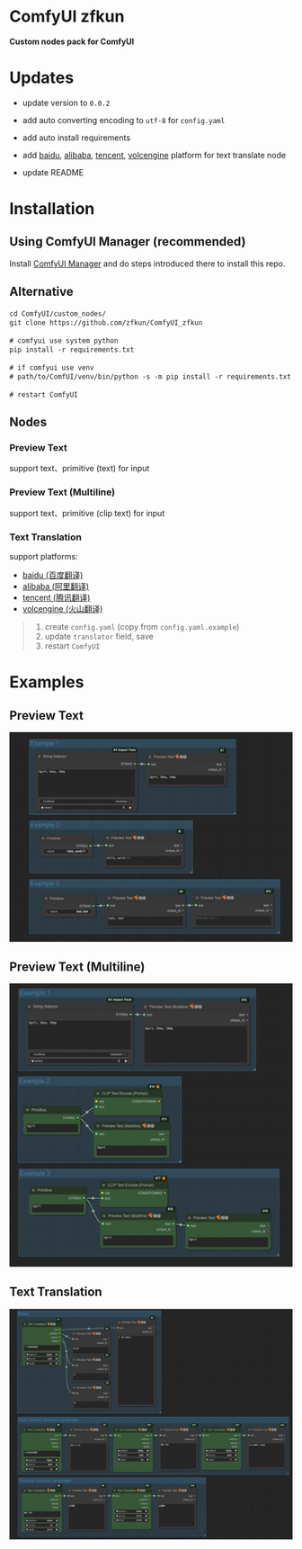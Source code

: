 # ComfyUI zfkun

**Custom nodes pack for ComfyUI**

# Updates

- update version to `0.0.2`

- add auto converting encoding to `utf-8` for `config.yaml`

- add auto install requirements

- add [baidu](https://bobtranslate.com/service/translate/baidu.html), [alibaba](https://bobtranslate.com/service/translate/ali.html), [tencent](https://bobtranslate.com/service/translate/tencent.html), [volcengine](https://bobtranslate.com/service/translate/volcengine.html) platform for text translate node

- update README

# Installation

## Using ComfyUI Manager (recommended)

Install [ComfyUI Manager](https://github.com/ltdrdata/ComfyUI-Manager) and do steps introduced there to install this repo.

## Alternative

```shell
cd ComfyUI/custom_nodes/
git clone https://github.com/zfkun/ComfyUI_zfkun

# comfyui use system python
pip install -r requirements.txt

# if comfyui use venv
# path/to/ComfUI/venv/bin/python -s -m pip install -r requirements.txt

# restart ComfyUI
```

## Nodes

### Preview Text

support text、primitive (text) for input

### Preview Text (Multiline)

support text、primitive (clip text) for input

### Text Translation

support platforms:

- [baidu (百度翻译)](https://bobtranslate.com/service/translate/baidu.html)
- [alibaba (阿里翻译)](https://bobtranslate.com/service/translate/ali.html)
- [tencent (腾讯翻译)](https://bobtranslate.com/service/translate/tencent.html)
- [volcengine (火山翻译)](https://bobtranslate.com/service/translate/volcengine.html)

> 1. create `config.yaml` (copy from `config.yaml.example`)
> 2. update `translator` field, save
> 3. restart `ComfyUI`

# Examples

## Preview Text

![](./example_preview_text.png)

## Preview Text (Multiline)

![](./example_preview_text_multiline.png)

## Text Translation

![](./example_text_translate.png)
